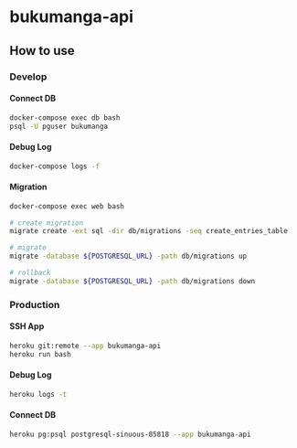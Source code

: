 # bukumanga-api

## How to use

### Develop

#### Connect DB

```sh
docker-compose exec db bash
psql -U pguser bukumanga
```

#### Debug Log

```sh
docker-compose logs -f
```

#### Migration

```sh
docker-compose exec web bash

# create migration
migrate create -ext sql -dir db/migrations -seq create_entries_table

# migrate
migrate -database ${POSTGRESQL_URL} -path db/migrations up

# rollback
migrate -database ${POSTGRESQL_URL} -path db/migrations down
```

### Production

#### SSH App

```sh
heroku git:remote --app bukumanga-api
heroku run bash
```

#### Debug Log

```sh
heroku logs -t 
```

#### Connect DB

```sh
heroku pg:psql postgresql-sinuous-85818 --app bukumanga-api
```
